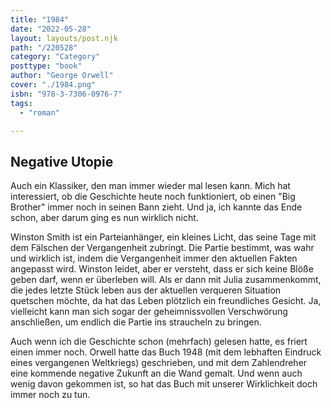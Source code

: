 ```yaml
---
title: "1984"
date: "2022-05-28"
layout: layouts/post.njk
path: "/220528"
category: "Category"
posttype: "book"
author: "George Orwell"
cover: "./1984.png"
isbn: "978-3-7306-0976-7"
tags:
  - "roman"

---
```

## Negative Utopie

Auch ein Klassiker, den man immer wieder mal lesen kann. Mich hat interessiert, ob die Geschichte heute noch funktioniert, ob einen "Big Brother" immer noch in seinen Bann zieht. Und ja, ich kannte das Ende schon, aber darum ging es nun wirklich nicht.

Winston Smith ist ein Parteianhänger, ein kleines Licht, das seine Tage mit dem Fälschen der Vergangenheit zubringt. Die Partie bestimmt, was wahr und wirklich ist, indem die Vergangenheit immer den aktuellen Fakten angepasst wird. Winston leidet, aber er versteht, dass er sich keine Blöße geben darf, wenn er überleben will. Als er dann mit Julia zusammenkommt, die jedes letzte Stück leben aus der aktuellen verqueren Situation quetschen möchte, da hat das Leben plötzlich ein freundliches Gesicht. Ja, vielleicht kann man sich sogar der geheimnissvollen Verschwörung anschließen, um endlich die Partie ins straucheln zu bringen.

Auch wenn ich die Geschichte schon (mehrfach) gelesen hatte, es friert einen immer noch. Orwell hatte das Buch 1948 (mit dem lebhaften Eindruck eines vergangenen Weltkriegs) geschrieben, und mit dem Zahlendreher eine kommende negative Zukunft an die Wand gemalt. Und wenn auch wenig davon gekommen ist, so hat das Buch mit unserer Wirklichkeit doch immer noch zu tun.
